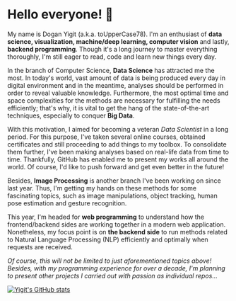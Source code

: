 # Hello everyone! 👋

My name is Dogan Yigit (a.k.a. toUpperCase78). I'm an enthusiast of **data science, visualization, machine/deep learning, computer vision** and lastly, **backend programming**. Though it's a long journey to master everything thoroughly, I'm still eager to read, code and learn new things every day.

In the branch of Computer Science, **Data Science** has attracted me the most. In today's world, vast amount of data is being produced every day in digital environment and in the meantime, analyses should be performed in order to reveal valuable knowledge. Furthermore, the most optimal time and space complexities for the methods are necessary for fulfilling the needs efficiently; that's why, it is vital to get the hang of the state-of-the-art techniques, especially to conquer **Big Data**.

With this motivation, I aimed for becoming a veteran _Data Scientist_ in a long period. For this purpose, I've taken several online courses, obtained certificates and still proceeding to add things to my toolbox. To consolidate them further, I've been making analyses based on real-life data from time to time. Thankfully, GitHub has enabled me to present my works all around the world. Of course, I'd like to push forward and get even better in the future!

Besides, **Image Processing** is another branch I've been working on since last year. Thus, I'm getting my hands on these methods for some fascinating topics, such as image manipulations, object tracking, human pose estimation and gesture recognition.

This year, I'm headed for **web programming** to understand how the frontend/backend sides are working together in a modern web application. Nonetheless, my focus point is on **the backend side** to run methods related to Natural Language Processing (NLP) efficiently and optimally when requests are received.

_Of course, this will not be limited to just aforementioned topics above! Besides, with my programming experience for over a decade, I'm planning to present other projects I carried out with passion as individual repos..._

[![Yigit's GitHub stats](https://github-readme-stats.vercel.app/api?username=toUpperCase78&theme=dark&show_icons=true)](https://github.com/anuraghazra/github-readme-stats)

<!--
**toUpperCase78/toUpperCase78** is a ✨ _special_ ✨ repository because its `README.md` (this file) appears on your GitHub profile.

Here are some ideas to get you started:

- 🔭 I’m currently working on ...
- 🌱 I’m currently learning ...
- 👯 I’m looking to collaborate on ...
- 🤔 I’m looking for help with ...
- 💬 Ask me about ...
- 📫 How to reach me: ...
- 😄 Pronouns: ...
- ⚡ Fun fact: ...
-->

